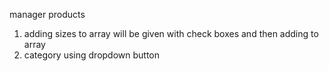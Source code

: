manager products

1. adding sizes to array will be given with check boxes and then adding to array
2. category using dropdown button

